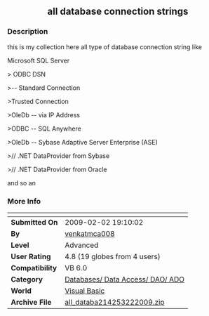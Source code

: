 ﻿<div align="center">

## all database connection strings


</div>

### Description

this is my collection here all type of database connection string like

Microsoft SQL Server

&gt; ODBC DSN

&gt;-- Standard Connection

&gt;Trusted Connection

&gt;OleDb -- via IP Address

&gt;ODBC -- SQL Anywhere

&gt;OleDb -- Sybase Adaptive Server Enterprise (ASE)

&gt;// .NET DataProvider from Sybase

&gt;// .NET DataProvider from Oracle

and so an
 
### More Info
 


<span>             |<span>
---                |---
**Submitted On**   |2009-02-02 19:10:02
**By**             |[venkatmca008](https://github.com/Planet-Source-Code/PSCIndex/blob/master/ByAuthor/venkatmca008.md)
**Level**          |Advanced
**User Rating**    |4.8 (19 globes from 4 users)
**Compatibility**  |VB 6\.0
**Category**       |[Databases/ Data Access/ DAO/ ADO](https://github.com/Planet-Source-Code/PSCIndex/blob/master/ByCategory/databases-data-access-dao-ado__1-6.md)
**World**          |[Visual Basic](https://github.com/Planet-Source-Code/PSCIndex/blob/master/ByWorld/visual-basic.md)
**Archive File**   |[all\_databa214253222009\.zip](https://github.com/Planet-Source-Code/venkatmca008-all-database-connection-strings__1-71714/archive/master.zip)








